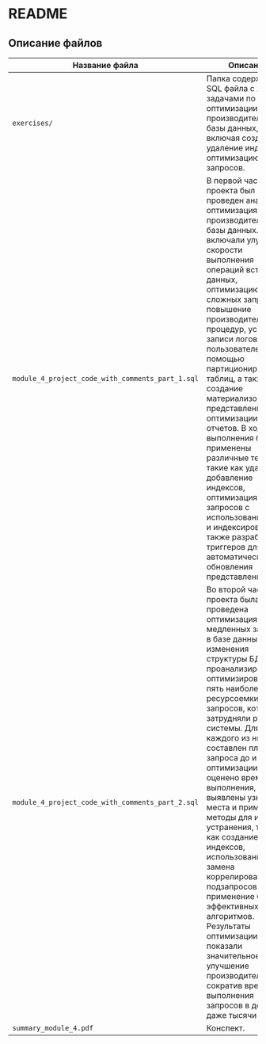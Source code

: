 # README

## Описание файлов

| Название файла                                   | Описание                                                                                                                                                                                                                                                                                                                                                                                                                                                                                                                                                                                                                                                                 |
|--------------------------------------------------|--------------------------------------------------------------------------------------------------------------------------------------------------------------------------------------------------------------------------------------------------------------------------------------------------------------------------------------------------------------------------------------------------------------------------------------------------------------------------------------------------------------------------------------------------------------------------------------------------------------------------------------------------------------------------|
| `exercises/`                                     | Папка содержит 3 SQL файла с 11 задачами по оптимизации производительности базы данных, включая создание и удаление индексов, оптимизацию запросов.                                                                                                                                                                                                                                                                                                                                                                                                                                                                                                                      |
| `module_4_project_code_with_comments_part_1.sql` | В первой части проекта был проведен анализ и оптимизация производительности базы данных. Задачи включали улучшение скорости выполнения операций вставки данных, оптимизацию сложных запросов, повышение производительности процедур, ускорение записи логов пользователей с помощью партиционирования таблиц, а также создание материализованных представлений для оптимизации отчетов. В ходе выполнения были применены различные техники, такие как удаление и добавление индексов, оптимизация запросов с использованием CTE и индексирования, а также разработка триггеров для автоматического обновления представлений.                                             |
| `module_4_project_code_with_comments_part_2.sql` | Во второй части проекта была проведена оптимизация самых медленных запросов в базе данных без изменения структуры БД. Были проанализированы и оптимизированы пять наиболее ресурсоемких запросов, которые затрудняли работу системы. Для каждого из них был составлен план запроса до и после оптимизации, оценено время выполнения, выявлены узкие места и применены методы для их устранения, такие как создание индексов, использование CTE, замена коррелированных подзапросов и применение более эффективных алгоритмов. Результаты оптимизации показали значительное улучшение производительности, сократив время выполнения запросов в десятки и даже тысячи раз. |
| `summary_module_4.pdf`                           | Конспект.                                                                                                                                                                                                                                                                                                                                                                                                                                                                                                                                                                                                                                                                |
